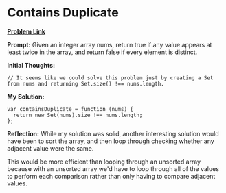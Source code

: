 # Contains Duplicate

[**Problem Link**](https://leetcode.com/problems/contains-duplicate)

**Prompt:** Given an integer array nums, return true if any value appears at least twice in the array, and return false if every element is distinct.

**Initial Thoughts:**

```
// It seems like we could solve this problem just by creating a Set from nums and returning Set.size() !== nums.length.
```

**My Solution:**

```
var containsDuplicate = function (nums) {
  return new Set(nums).size !== nums.length;
};
```

**Reflection:** While my solution was solid, another interesting solution would have been to sort the array, and then loop through checking whether any adjacent value were the same.

This would be more efficient than looping through an unsorted array because with an unsorted array we'd have to loop through all of the values to perform each comparison rather than only having to compare adjacent values.

